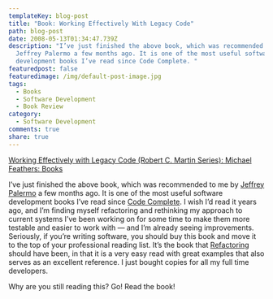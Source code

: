 ```yaml
---
templateKey: blog-post
title: "Book: Working Effectively With Legacy Code"
path: blog-post
date: 2008-05-13T01:34:47.739Z
description: "I’ve just finished the above book, which was recommended to me by
  Jeffrey Palermo a few months ago. It is one of the most useful software
  development books I’ve read since Code Complete. "
featuredpost: false
featuredimage: /img/default-post-image.jpg
tags:
  - Books
  - Software Development
  - Book Review
category:
  - Software Development
comments: true
share: true
---
```


[Working Effectively with Legacy Code (Robert C. Martin Series): Michael Feathers: Books](http://www.amazon.com/exec/obidos/ASIN/0131177052/aspalliancecom "Working Effectively with Legacy Code (Robert C. Martin Series): Michael Feathers: Books")


I’ve just finished the above book, which was recommended to me by [Jeffrey Palermo](http://www.jeffreypalermo.com/) a few months ago. It is one of the most useful software development books I’ve read since [Code Complete](http://www.amazon.com/gp/product/0735619670?ie=UTF8&tag=aspalliancecom&linkCode=as2&camp=1789&creative=9325&creativeASIN=0735619670). I wish I’d read it years ago, and I’m finding myself refactoring and rethinking my approach to current systems I’ve been working on for some time to make them more testable and easier to work with — and I’m already seeing improvements. Seriously, if you’re writing software, you should buy this book and move it to the top of your professional reading list. It’s the book that [Refactoring](http://www.amazon.com/gp/product/0201485672?ie=UTF8&tag=aspalliancecom&linkCode=as2&camp=1789&creative=9325&creativeASIN=0201485672) should have been, in that it is a very easy read with great examples that also serves as an excellent reference. I just bought copies for all my full time developers.

Why are you still reading this? Go! Read the book!
